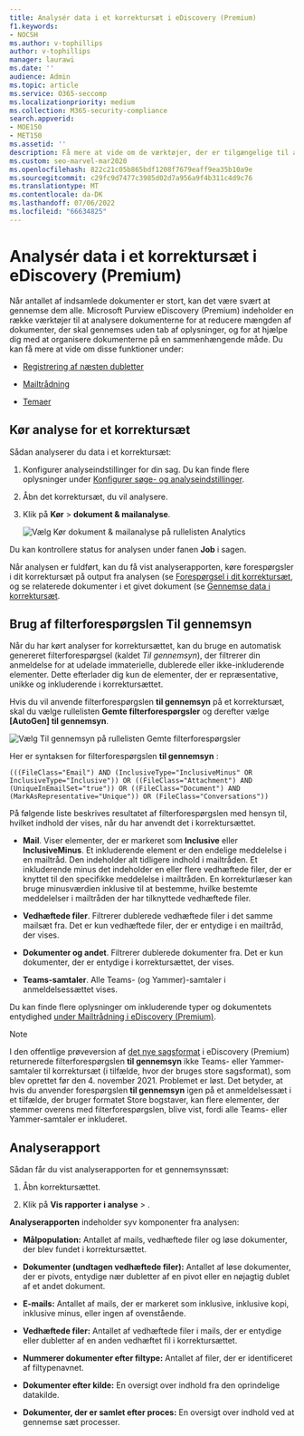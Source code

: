```yaml
---
title: Analysér data i et korrektursæt i eDiscovery (Premium)
f1.keywords:
- NOCSH
ms.author: v-tophillips
author: v-tophillips
manager: laurawi
ms.date: ''
audience: Admin
ms.topic: article
ms.service: O365-seccomp
ms.localizationpriority: medium
ms.collection: M365-security-compliance
search.appverid:
- MOE150
- MET150
ms.assetid: ''
description: Få mere at vide om de værktøjer, der er tilgængelige til at organisere dokumentgrupper, når du analyserer en Microsoft Purview eDiscovery (Premium)-sag.
ms.custom: seo-marvel-mar2020
ms.openlocfilehash: 822c21c05b865bdf1208f7679eaff9ea35b10a9e
ms.sourcegitcommit: c29fc9d7477c3985d02d7a956a9f4b311c4d9c76
ms.translationtype: MT
ms.contentlocale: da-DK
ms.lasthandoff: 07/06/2022
ms.locfileid: "66634825"
---
```

# <a name="analyze-data-in-a-review-set-in-ediscovery-premium"></a>Analysér data i et korrektursæt i eDiscovery (Premium)

Når antallet af indsamlede dokumenter er stort, kan det være svært at gennemse dem alle. Microsoft Purview eDiscovery (Premium) indeholder en række værktøjer til at analysere dokumenterne for at reducere mængden af dokumenter, der skal gennemses uden tab af oplysninger, og for at hjælpe dig med at organisere dokumenterne på en sammenhængende måde. Du kan få mere at vide om disse funktioner under:

- [Registrering af næsten dubletter](near-duplicate-detection-in-advanced-ediscovery.md)

- [Mailtrådning](email-threading-in-advanced-ediscovery.md)

- [Temaer](themes-in-advanced-ediscovery.md)

## <a name="run-analytics-for-a-review-set"></a>Kør analyse for et korrektursæt

Sådan analyserer du data i et korrektursæt:

1. Konfigurer analyseindstillinger for din sag. Du kan finde flere oplysninger under [Konfigurer søge- og analyseindstillinger](configure-search-and-analytics-settings-in-advanced-ediscovery.md).

2. Åbn det korrektursæt, du vil analysere.

3. Klik på **Kør** > **dokument & mailanalyse**.

   ![Vælg Kør dokument & mailanalyse på rullelisten Analytics](..\media\RunAnalytics1.png)

Du kan kontrollere status for analysen under fanen **Job** i sagen.

 Når analysen er fuldført, kan du få vist analyserapporten, køre forespørgsler i dit korrektursæt på output fra analysen (se [Forespørgsel i dit korrektursæt](review-set-search.md), og se relaterede dokumenter i et givet dokument (se [Gennemse data i korrektursæt](reviewing-data-in-review-set.md).

## <a name="using-the-for-review-filter-query"></a>Brug af filterforespørgslen Til gennemsyn

Når du har kørt analyser for korrektursættet, kan du bruge en automatisk genereret filterforespørgsel (kaldet *Til gennemsyn*), der filtrerer din anmeldelse for at udelade immaterielle, dublerede eller ikke-inkluderende elementer. Dette efterlader dig kun de elementer, der er repræsentative, unikke og inkluderende i korrektursættet.

Hvis du vil anvende filterforespørgslen **til gennemsyn** på et korrektursæt, skal du vælge rullelisten **Gemte filterforespørgsler** og derefter vælge **\[AutoGen] til gennemsyn**.

![Vælg Til gennemsyn på rullelisten Gemte filterforespørgsler](..\media\ForReviewFilterQuery1.png)

Her er syntaksen for filterforespørgslen **til gennemsyn** :

`(((FileClass="Email") AND (InclusiveType="InclusiveMinus" OR InclusiveType="Inclusive")) OR ((FileClass="Attachment") AND (UniqueInEmailSet="true")) OR ((FileClass="Document") AND (MarkAsRepresentative="Unique")) OR (FileClass="Conversations"))`

På følgende liste beskrives resultatet af filterforespørgslen med hensyn til, hvilket indhold der vises, når du har anvendt det i korrektursættet.

- **Mail**. Viser elementer, der er markeret som **Inclusive** eller **InclusiveMinus**. Et inkluderende element er den endelige meddelelse i en mailtråd. Den indeholder alt tidligere indhold i mailtråden. Et inkluderende minus det indeholder en eller flere vedhæftede filer, der er knyttet til den specifikke meddelelse i mailtråden. En korrekturlæser kan bruge minusværdien inklusive til at bestemme, hvilke bestemte meddelelser i mailtråden der har tilknyttede vedhæftede filer.

- **Vedhæftede filer**. Filtrerer dublerede vedhæftede filer i det samme mailsæt fra. Det er kun vedhæftede filer, der er entydige i en mailtråd, der vises.

- **Dokumenter og andet**. Filtrerer dublerede dokumenter fra. Det er kun dokumenter, der er entydige i korrektursættet, der vises.

- **Teams-samtaler**. Alle Teams- (og Yammer)-samtaler i anmeldelsessættet vises.

Du kan finde flere oplysninger om inkluderende typer og dokumentets entydighed [under Mailtrådning i eDiscovery (Premium)](email-threading-in-advanced-ediscovery.md).

> [!NOTE]
> I den offentlige prøveversion af [det nye sagsformat](advanced-ediscovery-new-case-format.md) i eDiscovery (Premium) returnerede filterforespørgslen **til gennemsyn** ikke Teams- eller Yammer-samtaler til korrektursæt (i tilfælde, hvor der bruges store sagsformat), som blev oprettet før den 4. november 2021. Problemet er løst. Det betyder, at hvis du anvender forespørgslen **til gennemsyn** igen på et anmeldelsessæt i et tilfælde, der bruger formatet Store bogstaver, kan flere elementer, der stemmer overens med filterforespørgslen, blive vist, fordi alle Teams- eller Yammer-samtaler er inkluderet.

## <a name="analytics-report"></a>Analyserapport

Sådan får du vist analyserapporten for et gennemsynssæt:

1. Åbn korrektursættet.

2. Klik på **Vis rapporter** **i analyse** > .

**Analyserapporten** indeholder syv komponenter fra analysen:

- **Målpopulation:** Antallet af mails, vedhæftede filer og løse dokumenter, der blev fundet i korrektursættet.

- **Dokumenter (undtagen vedhæftede filer):** Antallet af løse dokumenter, der er pivots, entydige nær dubletter af en pivot eller en nøjagtig dublet af et andet dokument.

- **E-mails:** Antallet af mails, der er markeret som inklusive, inklusive kopi, inklusive minus, eller ingen af ovenstående.

- **Vedhæftede filer:** Antallet af vedhæftede filer i mails, der er entydige eller dubletter af en anden vedhæftet fil i korrektursættet.

- **Nummerer dokumenter efter filtype:** Antallet af filer, der er identificeret af filtypenavnet.

- **Dokumenter efter kilde:** En oversigt over indhold fra den oprindelige datakilde.

- **Dokumenter, der er samlet efter proces:** En oversigt over indhold ved at gennemse sæt processer. 
